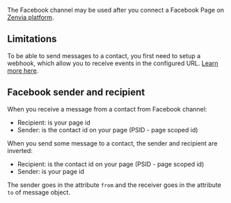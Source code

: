 The Facebook channel may be used after you connect a Facebook Page on [Zenvia platform](https://app.zenvia.com/home/credentials/facebook/list).


## Limitations

To be able to send messages to a contact, you first need to setup a webhook, which allow you to receive events in the configured URL. [Learn more here](#tag/Webhooks).


## Facebook sender and recipient

When you receive a message from a contact from Facebook channel:

* Recipient: is your page id
* Sender: is the contact id on your page (PSID - page scoped id)

When you send some message to a contact, the sender and recipient are inverted:

* Recipient: is the contact id on your page (PSID - page scoped id)
* Sender: is your page id

The sender goes in the attribute `from` and the receiver goes in the attribute `to` of message object.
